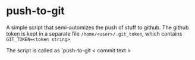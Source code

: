 # push-to-git
A simple script that semi-automizes the push of stuff to github. The github token is kept in a separate file `/home/<user>/.git_token`, which contains
`GIT_TOKEN=<token string>`

The script is called as `push-to-git < commit text >
